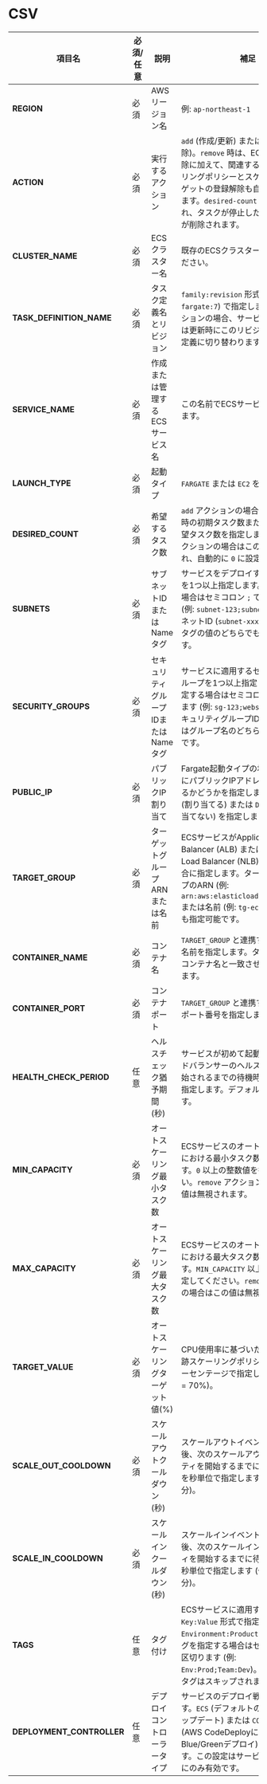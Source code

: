 # CSV

| 項目名 | 必須/任意 | 説明 | 補足 |
|---|---|---|---|
| **REGION** | 必須 | AWSリージョン名 | 例: `ap-northeast-1` |
| **ACTION** | 必須 | 実行するアクション | `add` (作成/更新) または `remove` (削除)。`remove` 時は、ECSサービスの削除に加えて、関連するオートスケーリングポリシーとスケーラブルターゲットの登録解除も自動的に行われます。`desired-count` は0に設定され、タスクが停止した後にサービスが削除されます。 |
| **CLUSTER_NAME** | 必須 | ECSクラスター名 | 既存のECSクラスターを指定してください。 |
| **TASK_DEFINITION_NAME** | 必須 | タスク定義名とリビジョン | `family:revision` 形式 (例: `sample-fargate:7`) で指定します。`add` アクションの場合、サービス作成時または更新時にこのリビジョンのタスク定義に切り替わります。 |
| **SERVICE_NAME** | 必須 | 作成または管理するECSサービス名 | この名前でECSサービスが識別されます。 |
| **LAUNCH_TYPE** | 必須 | 起動タイプ | `FARGATE` または `EC2` を指定します。 |
| **DESIRED_COUNT** | 必須 | 希望するタスク数 | `add` アクションの場合、サービス作成時の初期タスク数または更新後の希望タスク数を指定します。`remove` アクションの場合はこの値は無視され、自動的に `0` に設定されます。 |
| **SUBNETS** | 必須 | サブネットIDまたはNameタグ | サービスをデプロイするサブネットを1つ以上指定します。複数指定する場合はセミコロン `;` で区切ります (例: `subnet-123;subnet-456`)。サブネットID (`subnet-xxx`) またはNameタグの値のどちらでも指定可能です。 |
| **SECURITY_GROUPS** | 必須 | セキュリティグループIDまたはNameタグ | サービスに適用するセキュリティグループを1つ以上指定します。複数指定する場合はセミコロン `;` で区切ります (例: `sg-123;webserver-sg`)。セキュリティグループID (`sg-xxx`) またはグループ名のどちらでも指定可能です。 |
| **PUBLIC_IP** | 必須 | パブリックIP割り当て | Fargate起動タイプの場合に、タスクにパブリックIPアドレスを割り当てるかどうかを指定します。`ENABLED` (割り当てる) または `DISABLED` (割り当てない) を指定します。 |
| **TARGET_GROUP** | 必須 | ターゲットグループARNまたは名前 | ECSサービスがApplication Load Balancer (ALB) または Network Load Balancer (NLB) と連携する場合に指定します。ターゲットグループのARN (例: `arn:aws:elasticloadbalancing:...`) または名前 (例: `tg-ecs`) のどちらでも指定可能です。 |
| **CONTAINER_NAME** | 必須 | コンテナ名 | `TARGET_GROUP` と連携するコンテナの名前を指定します。タスク定義内のコンテナ名と一致させる必要があります。 |
| **CONTAINER_PORT** | 必須 | コンテナポート | `TARGET_GROUP` と連携するコンテナのポート番号を指定します (例: `80`)。 |
| **HEALTH_CHECK_PERIOD** | 任意 | ヘルスチェック猶予期間(秒) | サービスが初めて起動した後、ロードバランサーのヘルスチェックが開始されるまでの待機時間を秒単位で指定します。デフォルトは `60` 秒です。 |
| **MIN_CAPACITY** | 必須 | オートスケーリング最小タスク数 | ECSサービスのオートスケーリングにおける最小タスク数を指定します。`0` 以上の整数値を指定してください。`remove` アクションの場合はこの値は無視されます。 |
| **MAX_CAPACITY** | 必須 | オートスケーリング最大タスク数 | ECSサービスのオートスケーリングにおける最大タスク数を指定します。`MIN_CAPACITY` 以上の整数値を指定してください。`remove` アクションの場合はこの値は無視されます。 |
| **TARGET_VALUE** | 必須 | オートスケーリングターゲット値(%) | CPU使用率に基づいたターゲット追跡スケーリングポリシーの閾値をパーセンテージで指定します (例: `70.0` = 70%)。 |
| **SCALE_OUT_COOLDOWN** | 必須 | スケールアウトクールダウン(秒) | スケールアウトイベントが発生した後、次のスケールアウトアクティビティを開始するまでに待機する時間を秒単位で指定します (例: `300` = 5分)。 |
| **SCALE_IN_COOLDOWN** | 必須 | スケールインクールダウン(秒) | スケールインイベントが発生した後、次のスケールインアクティビティを開始するまでに待機する時間を秒単位で指定します (例: `600` = 10分)。 |
| **TAGS** | 任意 | タグ付け | ECSサービスに適用するタグを `Key:Value` 形式で指定します (例: `Environment:Production`)。複数のタグを指定する場合はセミコロン `;` で区切ります (例: `Env:Prod;Team:Dev`)。不正な形式のタグはスキップされます。 |
| **DEPLOYMENT_CONTROLLER** | 任意 | デプロイコントローラータイプ | サービスのデプロイ戦略を指定します。`ECS` (デフォルトのローリングアップデート) または `CODE_DEPLOY` (AWS CodeDeployによるBlue/Greenデプロイ) を指定できます。この設定はサービス新規作成時にのみ有効です。 |

